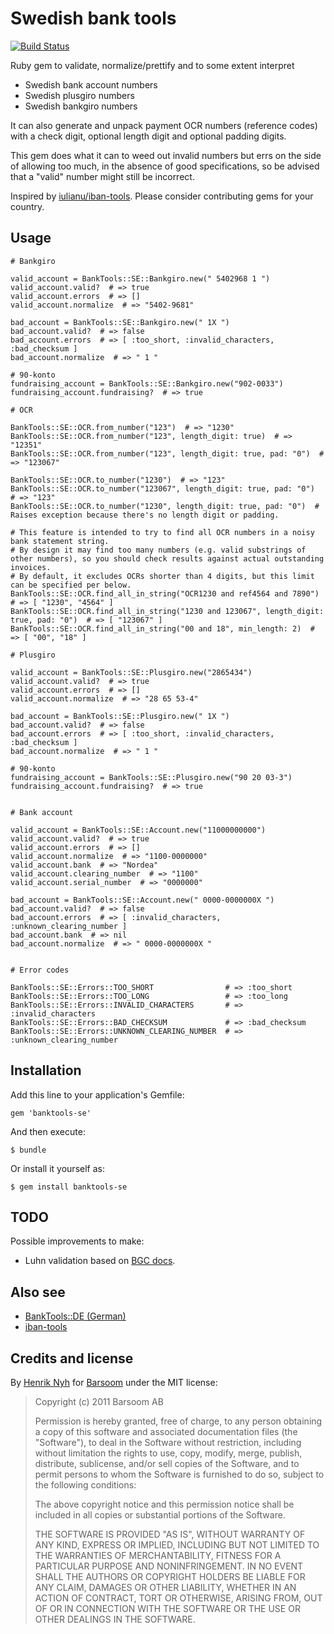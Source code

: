 # Swedish bank tools

[![Build Status](https://secure.travis-ci.org/barsoom/banktools-se.png)](http://travis-ci.org/barsoom/banktools-se)

Ruby gem to validate, normalize/prettify and to some extent interpret

  * Swedish bank account numbers
  * Swedish plusgiro numbers
  * Swedish bankgiro numbers

It can also generate and unpack payment OCR numbers (reference codes) with a check digit, optional length digit and optional padding digits.

This gem does what it can to weed out invalid numbers but errs on the side of allowing too much, in the absence of good specifications, so be advised that a "valid" number might still be incorrect.

Inspired by [iulianu/iban-tools](https://github.com/iulianu/iban-tools). Please consider contributing gems for your country.


## Usage

    # Bankgiro

    valid_account = BankTools::SE::Bankgiro.new(" 5402968 1 ")
    valid_account.valid?  # => true
    valid_account.errors  # => []
    valid_account.normalize  # => "5402-9681"

    bad_account = BankTools::SE::Bankgiro.new(" 1X ")
    bad_account.valid?  # => false
    bad_account.errors  # => [ :too_short, :invalid_characters, :bad_checksum ]
    bad_account.normalize  # => " 1 "

    # 90-konto
    fundraising_account = BankTools::SE::Bankgiro.new("902-0033")
    fundraising_account.fundraising?  # => true

    # OCR

    BankTools::SE::OCR.from_number("123")  # => "1230"
    BankTools::SE::OCR.from_number("123", length_digit: true)  # => "12351"
    BankTools::SE::OCR.from_number("123", length_digit: true, pad: "0")  # => "123067"

    BankTools::SE::OCR.to_number("1230")  # => "123"
    BankTools::SE::OCR.to_number("123067", length_digit: true, pad: "0")  # => "123"
    BankTools::SE::OCR.to_number("1230", length_digit: true, pad: "0")  # Raises exception because there's no length digit or padding.

    # This feature is intended to try to find all OCR numbers in a noisy bank statement string.
    # By design it may find too many numbers (e.g. valid substrings of other numbers), so you should check results against actual outstanding invoices.
    # By default, it excludes OCRs shorter than 4 digits, but this limit can be specified per below.
    BankTools::SE::OCR.find_all_in_string("OCR1230 and ref4564 and 7890")  # => [ "1230", "4564" ]
    BankTools::SE::OCR.find_all_in_string("1230 and 123067", length_digit: true, pad: "0")  # => [ "123067" ]
    BankTools::SE::OCR.find_all_in_string("00 and 18", min_length: 2)  # => [ "00", "18" ]

    # Plusgiro

    valid_account = BankTools::SE::Plusgiro.new("2865434")
    valid_account.valid?  # => true
    valid_account.errors  # => []
    valid_account.normalize  # => "28 65 53-4"

    bad_account = BankTools::SE::Plusgiro.new(" 1X ")
    bad_account.valid?  # => false
    bad_account.errors  # => [ :too_short, :invalid_characters, :bad_checksum ]
    bad_account.normalize  # => " 1 "

    # 90-konto
    fundraising_account = BankTools::SE::Plusgiro.new("90 20 03-3")
    fundraising_account.fundraising?  # => true


    # Bank account

    valid_account = BankTools::SE::Account.new("11000000000")
    valid_account.valid?  # => true
    valid_account.errors  # => []
    valid_account.normalize  # => "1100-0000000"
    valid_account.bank  # => "Nordea"
    valid_account.clearing_number  # => "1100"
    valid_account.serial_number  # => "0000000"

    bad_account = BankTools::SE::Account.new(" 0000-0000000X ")
    bad_account.valid?  # => false
    bad_account.errors  # => [ :invalid_characters, :unknown_clearing_number ]
    bad_account.bank  # => nil
    bad_account.normalize  # => " 0000-0000000X "


    # Error codes

    BankTools::SE::Errors::TOO_SHORT                # => :too_short
    BankTools::SE::Errors::TOO_LONG                 # => :too_long
    BankTools::SE::Errors::INVALID_CHARACTERS       # => :invalid_characters
    BankTools::SE::Errors::BAD_CHECKSUM             # => :bad_checksum
    BankTools::SE::Errors::UNKNOWN_CLEARING_NUMBER  # => :unknown_clearing_number


## Installation

Add this line to your application's Gemfile:

    gem 'banktools-se'

And then execute:

    $ bundle

Or install it yourself as:

    $ gem install banktools-se


## TODO

Possible improvements to make:

  * Luhn validation based on [BGC docs](http://web.archive.org/web/20130613010943/http://www.bgc.se/upload/Gemensamt/Trycksaker/Manualer/BG910.pdf).


## Also see

* [BankTools::DE (German)](https://github.com/barsoom/banktools-de)
* [iban-tools](https://github.com/iulianu/iban-tools)


## Credits and license

By [Henrik Nyh](http://henrik.nyh.se/) for [Barsoom](http://barsoom.se) under the MIT license:

>  Copyright (c) 2011 Barsoom AB
>
>  Permission is hereby granted, free of charge, to any person obtaining a copy
>  of this software and associated documentation files (the "Software"), to deal
>  in the Software without restriction, including without limitation the rights
>  to use, copy, modify, merge, publish, distribute, sublicense, and/or sell
>  copies of the Software, and to permit persons to whom the Software is
>  furnished to do so, subject to the following conditions:
>
>  The above copyright notice and this permission notice shall be included in
>  all copies or substantial portions of the Software.
>
>  THE SOFTWARE IS PROVIDED "AS IS", WITHOUT WARRANTY OF ANY KIND, EXPRESS OR
>  IMPLIED, INCLUDING BUT NOT LIMITED TO THE WARRANTIES OF MERCHANTABILITY,
>  FITNESS FOR A PARTICULAR PURPOSE AND NONINFRINGEMENT. IN NO EVENT SHALL THE
>  AUTHORS OR COPYRIGHT HOLDERS BE LIABLE FOR ANY CLAIM, DAMAGES OR OTHER
>  LIABILITY, WHETHER IN AN ACTION OF CONTRACT, TORT OR OTHERWISE, ARISING FROM,
>  OUT OF OR IN CONNECTION WITH THE SOFTWARE OR THE USE OR OTHER DEALINGS IN
>  THE SOFTWARE.
